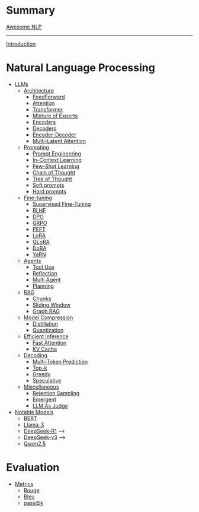 <!-- markdownlint-disable-file MD025 MD042 MD013 -->

# Summary

[Awesome NLP]() <!-- (awesome_list.md) -->

---

[Introduction](README.md)

# Natural Language Processing

- [LLMs]() <!-- (llms/README.md) -->
  - [Architecture]() <!-- (llms/architecture/README.md) -->
    - [FeedForward]() <!-- (llms/architecture/feedforward.md) -->
    - [Attention]() <!-- (llms/architecture/attention.md) -->
    - [Transformer]() <!-- (llms/architecture/transformer.md) -->
    - [Mixture of Experts]() <!-- (llms/architecture/moe.md) -->
    - [Encoders]() <!-- (llms/architecture/encoders.md) -->
    - [Decoders]() <!-- (llms/architecture/decoders.md) -->
    - [Encoder-Decoder]() <!-- (llms/architecture/encoder_decoder.md) -->
    - [Multi-Latent Attention]() <!-- (llms/architecture/mla.md) -->
  - [Prompting]() <!-- (llms/prompting/README.md) -->
    - [Prompt Engineering]() <!-- (llms/prompting/prompt_engineering.md) -->
    - [In-Context Learning]() <!-- (llms/prompting/icl.md) -->
    - [Few-Shot Learning]() <!-- (llms/prompting/few_shot.md) -->
    - [Chain of Thought](llms/prompting/cot.md)
    - [Tree of Thought]() <!-- (llms/prompting/tot.md) -->
    - [Soft prompts]() <!-- (llms/prompting/soft.md) -->
    - [Hard prompts]() <!-- (llms/prompting/hard.md) -->
  - [Fine-tuning]() <!-- (llms/fine_tuning/README.md) -->
    - [Supervised Fine-Tuning]() <!-- (llms/fine_tuning/sft.md) -->
    - [RLHF]() <!-- (llms/fine_tuning/rlhf.md) -->
    - [DPO]() <!-- (llms/fine_tuning/dpo.md) -->
    - [GRPO]() <!-- (llms/fine_tuning/grpo.md) -->
    - [PEFT]() <!-- (llms/fine_tuning/peft.md) -->
    - [LoRA](llms/fine_tuning/lora.md)
    - [QLoRA]() <!-- (llms/fine_tuning/qlora.md) -->
    - [DoRA]() <!-- (llms/fine_tuning/dora.md) -->
    - [YaRN]() <!-- (llms/fine_tuning/yarn.md) -->
  - [Agents](llms/agents/README.md)
    - [Tool Use]() <!-- (llms/agents/tool_use.md) -->
    - [Reflection]() <!-- (llms/agents/reflection.md) -->
    - [Multi Agent]() <!-- (llms/agents/multi_agents.md) -->
    - [Planning]() <!-- (llms/agents/planning.md) -->
  - [RAG]() <!-- (llms/rag/README.md) -->
    - [Chunks]() <!-- (llms/rag/chunks.md) -->
    - [Sliding Window]() <!-- (llms/rag/sliding_window.md) -->
    - [Graph RAG]() <!-- (llms/rag/graph.md) -->
  - [Model Compression]() <!-- (llms/compression/README.md) -->
    - [Distillation]() <!-- (llms/compression/distillation.md) -->
    - [Quantization](llms/compression/quantization.md)
  - [Efficient Inference]() <!-- (llms/efficient_inference/README.md) -->
    - [Fast Attention]() <!-- (llms/efficient_inference/fast_attention.md) -->
    - [KV Cache](llms/efficient_inference/kv_cache.md)
  - [Decoding]() <!-- (llms/decoding/README.md) -->
    - [Multi-Token Prediction]() <!-- (llms/decoding/multi_token_prediction.md) -->
    - [Top-k]() <!-- (llms/decoding/top_k.md) -->
    - [Greedy]() <!-- (llms/decoding/greedy.md) -->
    - [Speculative]() <!-- (llms/decoding/speculative.md) -->
  - [Miscellaneous]() <!-- (llms/misc/README.md) -->
    - [Rejection Sampling]() <!-- (llms/misc/rejection_sampling.md) -->
    - [Emergent]() <!-- (llms/misc/emergent.md) -->
    - [LLM As Judge]() <!-- (llms/misc/llm_as_judge.md) -->
- [Notable Models](models/README.md)
  - [BERT]() <!-- (models/bert.md) -->
  - [Llama-3]() <!-- (models/llama_3.md) -->
  - [DeepSeek-R1](models/deepseek_r1.md) -->
  - [DeepSeek-v3](models/deepseek_v3.md) -->
  - [Qwen2.5]() <!-- (models/qwen2pt5.md) -->

# Evaluation

- [Metrics]() <!-- (evaluation/README.md) -->
  - [Rouge]() <!-- (evaluation/rouge.md) -->
  - [Bleu]() <!-- (evaluation/bleu.md) -->
  - [pass@k]() <!-- (evaluation/pass_k.md) -->
